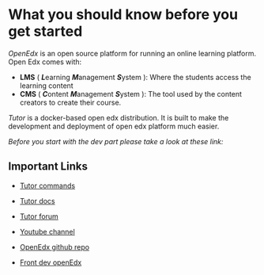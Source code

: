 # What you should know before you get started

*OpenEdx* is an open source platform for running an online learning platform. Open Edx comes with:
 * **LMS** ( ***L***earning ***M***anagement ***S***ystem ): Where the students access the learning content
 * **CMS** ( ***C***ontent ***M***anagement ***S***ystem ): The tool used by the content creators to create their course.

*Tutor* is a docker-based open edx distribution. It is built to make the development and deployment of open edx platform much easier. 


*Before you start with the dev part please take a look at these link:*

## Important Links

* [Tutor commands](https://docs.tutor.overhang.io/reference.html)

* [Tutor docs](https://docs.tutor.overhang.io/index.html)

* [Tutor forum](https://discuss.overhang.io/)

* [Youtube channel](https://www.youtube.com/overhangio)

* [OpenEdx github repo](https://github.com/edx)

* [Front dev openEdx](https://openedx.atlassian.net/wiki/spaces/FEDX/overview)




